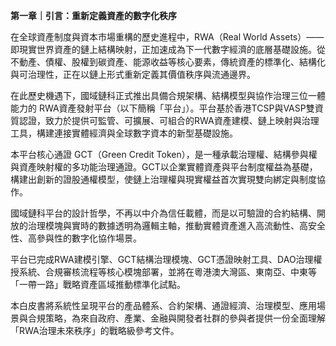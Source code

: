 **第一章｜引言：重新定義資產的數字化秩序**

在全球資產制度與資本市場重構的歷史進程中，RWA（Real World Assets）——即現實世界資產的鏈上結構映射，正加速成為下一代數字經濟的底層基礎設施。從不動產、債權、股權到碳資產、能源收益等核心要素，傳統資產的標準化、結構化與可治理性，正在以鏈上形式重新定義其價值秩序與流通邊界。

在此歷史機遇下，國域鏈科正式推出具備合規架構、結構模型與協作治理三位一體能力的 RWA資產發射平台（以下簡稱「平台」）。平台基於香港TCSP與VASP雙資質認證，致力於提供可監管、可擴展、可組合的RWA資產建模、鏈上映射與治理工具，構建連接實體經濟與全球數字資本的新型基礎設施。

本平台核心通證 GCT（Green Credit Token），是一種承載治理權、結構參與權與資產映射權的多功能治理通證。GCT以企業實體資產與平台制度權益為基礎，構建出創新的證股通權模型，使鏈上治理權與現實權益首次實現雙向綁定與制度協作。

國域鏈科平台的設計哲學，不再以中介為信任載體，而是以可驗證的合約結構、開放的治理模塊與實時的數據透明為邏輯主軸，推動實體資產進入高流動性、高安全性、高參與性的數字化協作場景。

平台已完成RWA建模引擎、GCT結構治理模塊、GCT憑證映射工具、DAO治理權授系統、合規審核流程等核心模塊部署，並將在粵港澳大灣區、東南亞、中東等「一帶一路」戰略資產區域推動標準化試點。

本白皮書將系統性呈現平台的產品體系、合約架構、通證經濟、治理模型、應用場景與合規策略，為來自政府、產業、金融與開發者社群的參與者提供一份全面理解「RWA治理未來秩序」的戰略級參考文件。



